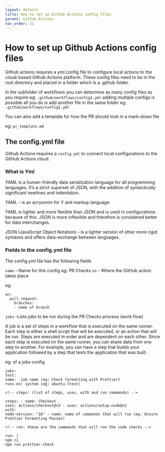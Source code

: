 ```yaml
---
layout: default
title: How to set up Github Actions config files
parent: Github Actions
nav_order: 12
---
```


# How to set up Github Actions config files

Github actions requires a yml.config file to configure local actions to the cloud-based Github Actions platform.
These config files need to be in the root directory and placed in a folder which is a .github folder.

In the subfolder of workflows you can determine as many config files as you require eg: `.github/workflows/config1.yml` adding multiple configs is possible all you do is add another file in the same folder eg: `.github/workflows/config2.yml`

You can also add a template for how the PR should look in a mark-down file

eg: `pr_template.md`

## The config.yml file

Github Actions requires a `config.yml` to connect local configurations to the GitHub Actions cloud.

### What is Yml

YAML is a human-friendly data serialization language for all programming languages. It’s a strict superset of JSON, with the addition of syntactically significant newlines and indentation.

YAML - is an acryonmn for Y aint markup language.

YAML is lighter and more flexible than JSON and is used in configurations because of this. JSON is more inflexible and therefore is considered better for data interchanges.

JSON (JavaScript Object Notation) - is a lighter version of other more rigid syntaxes and offers data-exchange between languages.

### Fields in the config.yml file

The config.yml file has the following fields

`name` - Name for this config eg: PR Checks
`on` - Where the GitHub action takes place

eg:

```
on:
  pull_request:
    branches:
    - name of branch
```

`jobs` -Lists jobs to be run during the PR Checks process (work flow)

A job is a set of steps in a workflow that is executed on the same runner. Each step is either a shell script that will be executed, or an action that will be run. Steps are executed in order and are dependent on each other. Since each step is executed on the same runner, you can share data from one step to another. For example, you can have a step that builds your application followed by a step that tests the application that was built.

eg: of a jobs config

```
jobs:
test:
name:  job name (eg: Check formatting with Prettier)
runs-on: system (eg: ubuntu-ltest)

<!-- steps: (list of steps, uses, with and run commands) -->

steps: - name: Checkout
uses: actions/checkout@v3 - uses: actions/setup-node@v2
with:
node-version: "16" - name: name of commands that will run (eg: Ensure Prettier Formatting Passes)

<!-- run: these are the commands that will run the code checks -->

run: |
npm ci
npm run prettier-check
```
